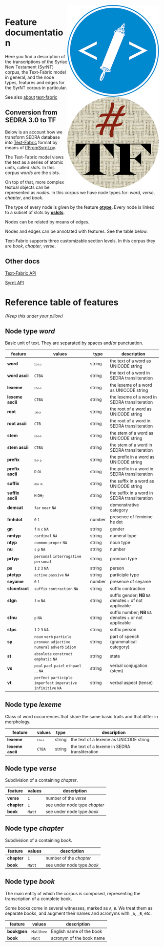 <img src="images/etcbc.png" align="right"/>
<img src="images/tf.png" align="right"/>

Feature documentation
=====================

Here you find a description of the transcriptions of the Syriac New Testament (SyrNT) corpus, the
Text-Fabric model in general, and the node types, features and edges for the
SyrNT corpus in particular.

See also [about](about.md) [text-fabric](textfabric.md)

Conversion from SEDRA 3.0 to TF
---------------------------------

Below is an account how we transform SEDRA database into
[Text-Fabric](https://dans-labs.github.io/text-fabric/) format by means of
[tfFromSyrnt.py](../programs/tfFromSyrnt.py).

The Text-Fabric model views the text as a series of atomic units, called
*slots*. In this corpus *words* are the slots.

On top of that, more complex textual objects can be represented as *nodes*. In
this corpus we have node types for: *word*, *verse*,
*chapter*, and *book*.

The type of every node is given by the feature
[**otype**](https://dans-labs.github.io/text-fabric/Api/General/#node-features).
Every node is linked to a subset of slots by
[**oslots**](https://dans-labs.github.io/text-fabric/Api/General/#edge-features).

Nodes can be related by means of edges.

Nodes and edges can be annotated with features. See the table below.

Text-Fabric supports three customizable section levels. In this corpus they are
*book*, *chapter*, *verse*.

Other docs
----------

[Text-Fabric API](https://dans-labs.github.io/text-fabric/Api/General/)

[Syrnt API](https://dans-labs.github.io/text-fabric/Api/Syrnt/)

Reference table of features
===========================

*(Keep this under your pillow)*

Node type *word*
-------------------------

Basic unit of text. They are separated by spaces and/or punctuation.

feature | values |  type | description
------- | ------ | ------ | ----
**word** | `ܟܬܒܐ` | string | the text of a word as UNICODE string
**word ascii** | `CTBA` | string | the text of a word in SEDRA transliteration
**lexeme** | `ܟܬܒܐ` | string | the lexeme of a word as UNICODE string
**lexeme ascii** | `CTBA` | string | the lexeme of a word in SEDRA transliteration
**root** | `ܟܬܒ` | string | the root of a word as UNICODE string
**root ascii** | `CTB` | string | the root of a word in SEDRA transliteration
**stem** | `ܟܬܒܐ` | string | the stem of a word as UNICODE string
**stem ascii** | `CTBA` | string | the stem of a word in SEDRA transliteration
**prefix** | `ܕ` `ܘܠ` | string | the prefix in a word as UNICODE string
**prefix ascii** | `D` `OL` | string | the prefix in a word in SEDRA transliteration
**suffix** | `ܗ` `ܘܗܝ` | string | the suffix in a word as UNICODE string
**suffix ascii** | `H` `OH;` | string | the suffix in a word in SEDRA transliteration
**demcat** | `far` `near` `NA` | string | demonstrative category
**fmhdot** | `0` `1` | number | presence of feminine he dot
**gn** | `f` `m` `c` `NA` | string | gender
**nmtyp** | `cardinal` `NA` | string | numeral type
**ntyp** | `common` `proper` `NA` | string | noun type
**nu** | `s` `p` `NA` | string | number
**prtyp** | `personal` `interrogative` `personal` | string | pronoun type
**ps** | `1` `2` `3` `NA` | string | person
**ptctyp** | `active` `passive` `NA` | string | participle type
**seyame** | `0` `1` | number | presence of seyame
**sfcontract** | `suffix` `contraction` `NA` | string | suffix contraction
**sfgn** | `f` `m` `NA`| string | suffix gender; **NB** `NA` denotes `c` of not applicable
**sfnu** | `p` `NA` | string | suffix number; **NB** `NA` denotes `s` or not applicable
**sfps** | `1` `2` `3` `NA` | string | suffix person
**sp** | `noun` `verb` `particle` `pronoun` `adjective` `numeral` `adverb` `idiom` | string | part of speech (grammatical category)
**st** | `absolute` `construct` `emphatic` `NA` | string | state
**vs** | `peal` `pael` `paiel` `ethpael` ... `NA` | string | verbal conjugation (stem)
**vt** | `perfect` `participle` `imperfect` `imperative` `infinitive` `NA` | string | verbal aspect (tense)

Node type *lexeme*
-------------------------

Class of word occurrences that share the same basic traits and that differ
in morphology.

feature | values |  type | description
------- | ------ | ------ | ----
**lexeme** | `ܟܬܒܐ` | string | the text of a lexeme as UNICODE string
**lexeme ascii** | `CTBA` | string | the text of a lexeme in SEDRA transliteration
Node type *verse*
-------------------------

Subdivision of a containing *chapter*. 

feature | values | description
------- | ------ | ------
**verse** | `1` | number of the *verse*
**chapter** | `1` | see under node type *chapter*
**book** | `Matt` | see under node type *book*

Node type *chapter*
-----------------------------

Subdivision of a containing *book*.

feature | values | description
------- | ------ | ------
**chapter** | `1` | number of the *chapter*
**book** | `Matt` | see under node type *book*

Node type *book*
-----------------------------

The main entity of which the corpus is composed, representing the transcription
of a complete book.

Some books come in several witnesses, marked as `A`, `B`. 
We treat them as separate books, and augment their names and acronyms with `_A`, `_B`, etc.

feature | values | description
------- | ------ | ------
**book@en** | `Matthew` | English name of the book
**book** | `Matt` | acronym of the book name

